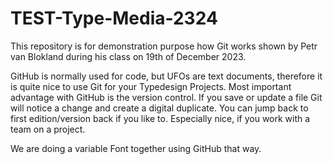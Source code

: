 # TEST-Type-Media-2324
This repository is for demonstration purpose how Git works shown by Petr van Blokland during his class on 19th of December 2023.

GitHub is normally used for code, but UFOs are text documents, therefore it is quite nice to use Git for your Typedesign Projects. Most important advantage with GitHub is the version control. If you save or update a file Git will notice a change and create a digital duplicate. You can jump back to first edition/version back if you like to. Especially nice, if you work with a team on a project.

We are doing a variable Font together using GitHub that way.
